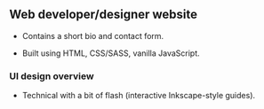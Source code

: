 ## Web developer/designer website

- Contains a short bio and contact form.

- Built using HTML, CSS/SASS, vanilla JavaScript.

### UI design overview

- Technical with a bit of flash (interactive Inkscape-style guides).



